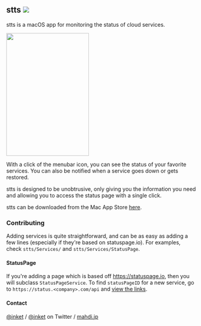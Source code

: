 ## stts ![](https://img.shields.io/badge/Swift-4.2-orange.svg)

stts is a macOS app for monitoring the status of cloud services.

<img src="https://i.imgur.com/OAK3hR0.png" width="218" height="324" />

With a click of the menubar icon, you can see the status of your favorite services. You can also be notified when a service goes down or gets restored.

stts is designed to be unobtrusive, only giving you the information you need and allowing you to access the status page with a single click.

stts can be downloaded from the Mac App Store [here](https://itunes.apple.com/app/stts/id1187772509?ls=1&mt=12).

### Contributing

Adding services is quite straightforward, and can be as easy as adding a few lines (especially if they're based on statuspage.io). For examples, check `stts/Services/` and `stts/Services/StatusPage`.

#### StatusPage

If you're adding a page which is based off https://statuspage.io, then you will subclass `StatusPageService`. To find `statusPageID` for a new service, go to `https://status.<company>.com/api` and [view the links](https://github.com/inket/stts/issues/21#issuecomment-273427769).

#### Contact

[@inket](https://github.com/inket) / [@inket](https://twitter.com/inket) on Twitter / [mahdi.jp](https://mahdi.jp)
